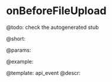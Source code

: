 onBeforeFileUpload
=============

@todo:
	check the autogenerated stub

@short:
	

@params:

@example:


@template:	api_event
@descr:

